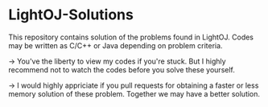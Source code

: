 # LightOJ-Solutions
This repository contains solution of the problems found in LightOJ. Codes may be written as C/C++ or Java depending on problem criteria.

-> You've the liberty to view my codes if you're stuck. But I highly recommend not to watch the codes before you solve these yourself.

-> I would highly appriciate if you pull requests for obtaining a faster or less memory solution of these problem. Together we may have a better solution.

